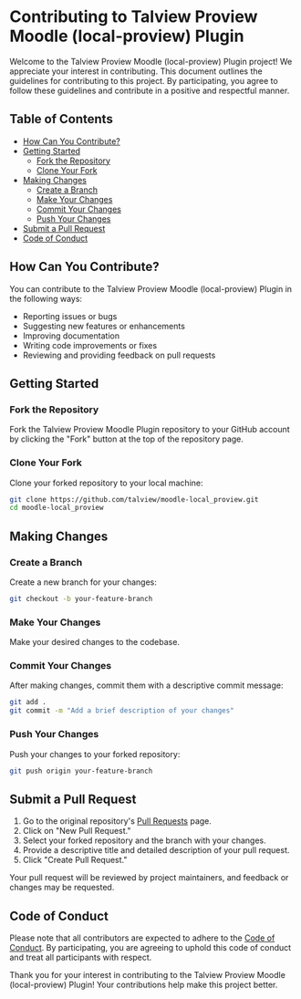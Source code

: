# Contributing to Talview Proview Moodle (local-proview) Plugin

Welcome to the Talview Proview Moodle (local-proview) Plugin project! We appreciate your interest in contributing.
This document
outlines the guidelines for contributing to this project. By participating, you agree to follow these guidelines and
contribute in a positive and respectful manner.

## Table of Contents

- [How Can You Contribute?](#how-can-you-contribute)
- [Getting Started](#getting-started)
    - [Fork the Repository](#fork-the-repository)
    - [Clone Your Fork](#clone-your-fork)
- [Making Changes](#making-changes)
    - [Create a Branch](#create-a-branch)
    - [Make Your Changes](#make-your-changes)
    - [Commit Your Changes](#commit-your-changes)
    - [Push Your Changes](#push-your-changes)
- [Submit a Pull Request](#submit-a-pull-request)
- [Code of Conduct](#code-of-conduct)

## How Can You Contribute?

You can contribute to the Talview Proview Moodle (local-proview) Plugin in the following ways:

- Reporting issues or bugs
- Suggesting new features or enhancements
- Improving documentation
- Writing code improvements or fixes
- Reviewing and providing feedback on pull requests

## Getting Started

### Fork the Repository

Fork the Talview Proview Moodle Plugin repository to your GitHub account by clicking the "Fork" button at the top of the
repository page.

### Clone Your Fork

Clone your forked repository to your local machine:

```sh
git clone https://github.com/talview/moodle-local_proview.git
cd moodle-local_proview
```

## Making Changes

### Create a Branch

Create a new branch for your changes:

```sh
git checkout -b your-feature-branch
```

### Make Your Changes

Make your desired changes to the codebase.

### Commit Your Changes

After making changes, commit them with a descriptive commit message:

```sh
git add .
git commit -m "Add a brief description of your changes"
```

### Push Your Changes

Push your changes to your forked repository:

```sh
git push origin your-feature-branch
```

## Submit a Pull Request

1. Go to the original repository's [Pull Requests](https://github.com/talview/moodle-local_proview/pulls) page.
2. Click on "New Pull Request."
3. Select your forked repository and the branch with your changes.
4. Provide a descriptive title and detailed description of your pull request.
5. Click "Create Pull Request."

Your pull request will be reviewed by project maintainers, and feedback or changes may be requested.

## Code of Conduct

Please note that all contributors are expected to adhere to the [Code of Conduct](CODE_OF_CONDUCT.md). By participating,
you are agreeing to
uphold this code of conduct and treat all participants with respect.

Thank you for your interest in contributing to the Talview Proview Moodle (local-proview) Plugin! Your contributions help make this
project better.
